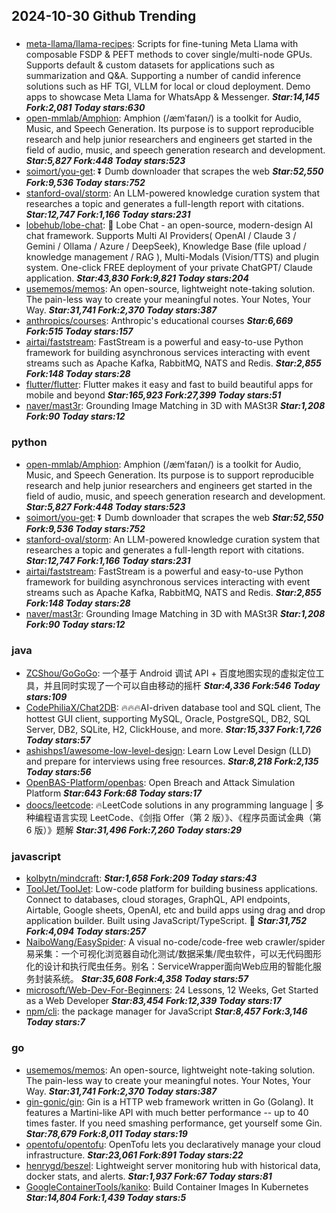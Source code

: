 ## 2024-10-30 Github Trending

### 
* [meta-llama/llama-recipes](https://github.com/meta-llama/llama-recipes): Scripts for fine-tuning Meta Llama with composable FSDP & PEFT methods to cover single/multi-node GPUs. Supports default & custom datasets for applications such as summarization and Q&A. Supporting a number of candid inference solutions such as HF TGI, VLLM for local or cloud deployment. Demo apps to showcase Meta Llama for WhatsApp & Messenger. ***Star:14,145 Fork:2,081 Today stars:630***
* [open-mmlab/Amphion](https://github.com/open-mmlab/Amphion): Amphion (/æmˈfaɪən/) is a toolkit for Audio, Music, and Speech Generation. Its purpose is to support reproducible research and help junior researchers and engineers get started in the field of audio, music, and speech generation research and development. ***Star:5,827 Fork:448 Today stars:523***
* [soimort/you-get](https://github.com/soimort/you-get): ⏬ Dumb downloader that scrapes the web ***Star:52,550 Fork:9,536 Today stars:752***
* [stanford-oval/storm](https://github.com/stanford-oval/storm): An LLM-powered knowledge curation system that researches a topic and generates a full-length report with citations. ***Star:12,747 Fork:1,166 Today stars:231***
* [lobehub/lobe-chat](https://github.com/lobehub/lobe-chat): 🤯 Lobe Chat - an open-source, modern-design AI chat framework. Supports Multi AI Providers( OpenAI / Claude 3 / Gemini / Ollama / Azure / DeepSeek), Knowledge Base (file upload / knowledge management / RAG ), Multi-Modals (Vision/TTS) and plugin system. One-click FREE deployment of your private ChatGPT/ Claude application. ***Star:43,830 Fork:9,821 Today stars:204***
* [usememos/memos](https://github.com/usememos/memos): An open-source, lightweight note-taking solution. The pain-less way to create your meaningful notes. Your Notes, Your Way. ***Star:31,741 Fork:2,370 Today stars:387***
* [anthropics/courses](https://github.com/anthropics/courses): Anthropic's educational courses ***Star:6,669 Fork:515 Today stars:157***
* [airtai/faststream](https://github.com/airtai/faststream): FastStream is a powerful and easy-to-use Python framework for building asynchronous services interacting with event streams such as Apache Kafka, RabbitMQ, NATS and Redis. ***Star:2,855 Fork:148 Today stars:28***
* [flutter/flutter](https://github.com/flutter/flutter): Flutter makes it easy and fast to build beautiful apps for mobile and beyond ***Star:165,923 Fork:27,399 Today stars:51***
* [naver/mast3r](https://github.com/naver/mast3r): Grounding Image Matching in 3D with MASt3R ***Star:1,208 Fork:90 Today stars:12***

### python
* [open-mmlab/Amphion](https://github.com/open-mmlab/Amphion): Amphion (/æmˈfaɪən/) is a toolkit for Audio, Music, and Speech Generation. Its purpose is to support reproducible research and help junior researchers and engineers get started in the field of audio, music, and speech generation research and development. ***Star:5,827 Fork:448 Today stars:523***
* [soimort/you-get](https://github.com/soimort/you-get): ⏬ Dumb downloader that scrapes the web ***Star:52,550 Fork:9,536 Today stars:752***
* [stanford-oval/storm](https://github.com/stanford-oval/storm): An LLM-powered knowledge curation system that researches a topic and generates a full-length report with citations. ***Star:12,747 Fork:1,166 Today stars:231***
* [airtai/faststream](https://github.com/airtai/faststream): FastStream is a powerful and easy-to-use Python framework for building asynchronous services interacting with event streams such as Apache Kafka, RabbitMQ, NATS and Redis. ***Star:2,855 Fork:148 Today stars:28***
* [naver/mast3r](https://github.com/naver/mast3r): Grounding Image Matching in 3D with MASt3R ***Star:1,208 Fork:90 Today stars:12***

### java
* [ZCShou/GoGoGo](https://github.com/ZCShou/GoGoGo): 一个基于 Android 调试 API + 百度地图实现的虚拟定位工具，并且同时实现了一个可以自由移动的摇杆 ***Star:4,336 Fork:546 Today stars:109***
* [CodePhiliaX/Chat2DB](https://github.com/CodePhiliaX/Chat2DB): 🔥🔥🔥AI-driven database tool and SQL client, The hottest GUI client, supporting MySQL, Oracle, PostgreSQL, DB2, SQL Server, DB2, SQLite, H2, ClickHouse, and more. ***Star:15,337 Fork:1,726 Today stars:57***
* [ashishps1/awesome-low-level-design](https://github.com/ashishps1/awesome-low-level-design): Learn Low Level Design (LLD) and prepare for interviews using free resources. ***Star:8,218 Fork:2,135 Today stars:56***
* [OpenBAS-Platform/openbas](https://github.com/OpenBAS-Platform/openbas): Open Breach and Attack Simulation Platform ***Star:643 Fork:68 Today stars:17***
* [doocs/leetcode](https://github.com/doocs/leetcode): 🔥LeetCode solutions in any programming language | 多种编程语言实现 LeetCode、《剑指 Offer（第 2 版）》、《程序员面试金典（第 6 版）》题解 ***Star:31,496 Fork:7,260 Today stars:29***

### javascript
* [kolbytn/mindcraft](https://github.com/kolbytn/mindcraft):  ***Star:1,658 Fork:209 Today stars:43***
* [ToolJet/ToolJet](https://github.com/ToolJet/ToolJet): Low-code platform for building business applications. Connect to databases, cloud storages, GraphQL, API endpoints, Airtable, Google sheets, OpenAI, etc and build apps using drag and drop application builder. Built using JavaScript/TypeScript. 🚀 ***Star:31,752 Fork:4,094 Today stars:257***
* [NaiboWang/EasySpider](https://github.com/NaiboWang/EasySpider): A visual no-code/code-free web crawler/spider易采集：一个可视化浏览器自动化测试/数据采集/爬虫软件，可以无代码图形化的设计和执行爬虫任务。别名：ServiceWrapper面向Web应用的智能化服务封装系统。 ***Star:35,608 Fork:4,358 Today stars:57***
* [microsoft/Web-Dev-For-Beginners](https://github.com/microsoft/Web-Dev-For-Beginners): 24 Lessons, 12 Weeks, Get Started as a Web Developer ***Star:83,454 Fork:12,339 Today stars:17***
* [npm/cli](https://github.com/npm/cli): the package manager for JavaScript ***Star:8,457 Fork:3,146 Today stars:7***

### go
* [usememos/memos](https://github.com/usememos/memos): An open-source, lightweight note-taking solution. The pain-less way to create your meaningful notes. Your Notes, Your Way. ***Star:31,741 Fork:2,370 Today stars:387***
* [gin-gonic/gin](https://github.com/gin-gonic/gin): Gin is a HTTP web framework written in Go (Golang). It features a Martini-like API with much better performance -- up to 40 times faster. If you need smashing performance, get yourself some Gin. ***Star:78,679 Fork:8,011 Today stars:19***
* [opentofu/opentofu](https://github.com/opentofu/opentofu): OpenTofu lets you declaratively manage your cloud infrastructure. ***Star:23,061 Fork:891 Today stars:22***
* [henrygd/beszel](https://github.com/henrygd/beszel): Lightweight server monitoring hub with historical data, docker stats, and alerts. ***Star:1,937 Fork:67 Today stars:81***
* [GoogleContainerTools/kaniko](https://github.com/GoogleContainerTools/kaniko): Build Container Images In Kubernetes ***Star:14,804 Fork:1,439 Today stars:5***
